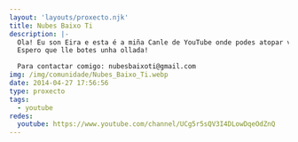 ```yaml
---
layout: 'layouts/proxecto.njk'
title: Nubes Baixo Ti
description: |-
  Ola! Eu son Eira e esta é a miña Canle de YouTube onde podes atopar vídeos falando de temas que me interesen, recomendación de libros e series, fotografía, algo de música...
  Espero que lle botes unha ollada!

  Para contactar comigo: nubesbaixoti@gmail.com
img: /img/comunidade/Nubes_Baixo_Ti.webp
date: 2014-04-27 17:56:56
type: proxecto
tags:
  - youtube
redes:
  youtube: https://www.youtube.com/channel/UCg5r5sQV3I4DLowDqeOdZnQ
---
```

